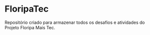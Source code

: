 # FloripaTec
Repositório criado para armazenar todos os desafios e atividades do Projeto Floripa Mais Tec.
